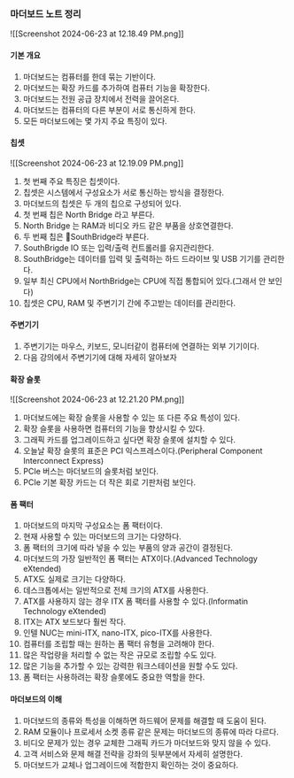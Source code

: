 ### 마더보드 노트 정리
![[Screenshot 2024-06-23 at 12.18.49 PM.png]]
#### 기본 개요
1. 마더보드는 컴퓨터를 한데 묶는 기반이다.
2. 마더보드는 확장 카드를 추가하여 컴퓨터 기능을 확장한다.
3. 마더보드는 전원 공급 장치에서 전력을 끌어온다.
4. 마더보드는 컴퓨터의 다른 부분이 서로 통신하게 한다.
5. 모든 마더보드에는 몇 가지 주요 특징이 있다.

#### 칩셋
![[Screenshot 2024-06-23 at 12.19.09 PM.png]]
1. 첫 번째 주요 특징은 칩셋이다.
2. 칩셋은 시스템에서 구성요소가 서로 통신하는 방식을 결정한다.
3. 마더보드의 칩셋은 두 개의 칩으로 구성되어 있다.
4. 첫 번째 칩은 North Bridge 라고 부른다.
5. North Bridge 는 RAM과 비디오 카드 같은 부품을 상호연결한다.
6. 두 번째 칩은 SouthBridge라 부른다.
7. SouthBrigde IO 또는 입력/출력 컨트롤러를 유지관리한다.
8. SouthBridge는 데이터를 입력 및 출력하는 하드 드라이브 및 USB 기기를 관리한다.
9. 일부 최신 CPU에서 NorthBridge는 CPU에 직접 통합되어 있다.(그래서 안 보인다)
10. 칩셋은 CPU, RAM 및 주변기기 간에 주고받는 데이터를 관리한다.

#### 주변기기
1. 주변기기는 마우스, 키보드, 모니터같이 컴퓨터에 연결하는 외부 기기이다.
2. 다음 강의에서 주변기기에 대해 자세히 알아보자

#### 확장 슬롯
![[Screenshot 2024-06-23 at 12.21.20 PM.png]]
1. 마더보드에는 확장 슬롯을 사용할 수 있는 또 다른 주요 특성이 있다.
2. 확장 슬롯을 사용하면 컴퓨터의 기능을 향상시킬 수 있다.
3. 그래픽 카드를 업그레이드하고 싶다면 확장 슬롯에 설치할 수 있다.
4. 오늘날 확장 슬롯의 표준은 PCI 익스프레스이다.(Peripheral Component Interconnect Express)
5. PCIe 버스는 마더보드의 슬롯처럼 보인다.
6. PCIe 기본 확장 카드는 더 작은 회로 기판처럼 보인다.

#### 폼 팩터
1. 마더보드의 마지막 구성요소는 폼 팩터이다.
2. 현재 사용할 수 있는 마더보드의 크기는 다양하다.
3. 폼 팩터의 크기에 따라 넣을 수 있는 부품의 양과 공간이 결정된다.
4. 마더보드의 가장 일반적인 폼 팩터는 ATX이다.(Advanced Technology eXtended)
5. ATX도 실제로 크기는 다양하다.
6. 데스크톱에서는 일반적으로 전체 크기의 ATX를 사용한다.
7. ATX를 사용하지 않는 경우 ITX 폼 팩터를 사용할 수 있다.(Informatin Technology eXtended)
8. ITX는 ATX 보드보다 훨씬 작다.
9. 인텔 NUC는 mini-ITX, nano-ITX, pico-ITX를 사용한다.
10. 컴퓨터를 조립할 때는 원하는 폼 팩터 유형을 고려해야 한다.
11. 많은 작업량을 처리할 수 없는 작은 규모로 조립할 수도 있다.
12. 많은 기능을 추가할 수 있는 강력한 워크스테이션을 원할 수도 있다.
13. 폼 팩터는 사용하려는 확장 슬롯에도 중요한 역할을 한다.

#### 마더보드의 이해
1. 마더보드의 종류와 특성을 이해하면 하드웨어 문제를 해결할 때 도움이 된다.
2. RAM 모듈이나 프로세서 소켓 종류 같은 문제는 마더보드의 종류에 따라 다르다.
3. 비디오 문제가 있는 경우 교체한 그래픽 카드가 마더보드와 맞지 않을 수 있다.
4. 고객 서비스와 문제 해결 전략을 강좌의 뒷부분에서 자세히 설명한다.
5. 마더보드가 교체나 업그레이드에 적합한지 확인하는 것이 중요하다.